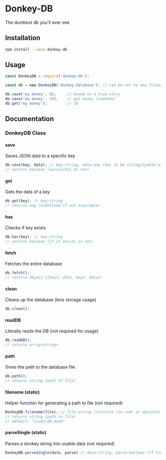 # Donkey-DB

The dumbest db you'll ever see

## Installation

```sh
npm install --save donkey-db
```

## Usage

```js
const DonkeyDB = require('donkey-db');

const db = new DonkeyDB('donkey-database'); // can be set to any filename/path (even none)

db.save('my money', 0);     // based on a true story
db.save('my money', 20);    // got money (somehow)
db.get('my money');         // 20
```

## Documentation

### DonkeyDB Class

#### save

Saves JSON data to a specific key

```js
db.save(key, data); // key:string, data:any (has to be stringifyable with JSON)
// returns boolean (successful or not)
```

#### get

Gets the data of a key

```js
db.get(key); // key:string
// returns any (undefined if not available)
```

#### has

Checks if key exists

```js
db.has(key); // key:string
// returns boolean (if it exists or not)
```

#### fetch

Fetches the entire database

```js
db.fetch();
// returns Object ({key1: data, key2: data})
```

#### clean

Cleans up the database (less storage usage)

```js
db.clean();
```

#### readDB

Literally reads the DB (not required for usage)

```js
db.readDB();
// returns array<string>
```

#### path

Gives the path to the database file

```js
db.path();
// returns string (path of file)
```

#### filename (static)

Helper function for generating a path to file (not required)

```js
DonkeyDB.filename(file); // file:string (relative (to cwd) or absolute path to file)
// returns string (path to file)
// default: "{cwd}/db.donk"
```

#### parseSingle (static)

Parses a donkey string into usable data (not required)

```js
DonkeyDB.parseSingle(data, parse) // data:string, parse:boolean (if true, JSON.parse-s the data)
```

